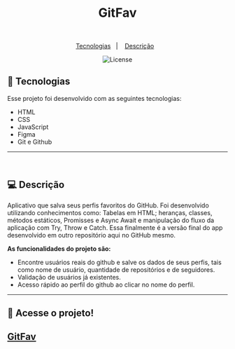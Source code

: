 <h1 align="center"> GitFav </h1>

<br>

<p align="center">
  <a href="#-tecnologias">Tecnologias</a>&nbsp;&nbsp;&nbsp;|&nbsp;&nbsp;&nbsp;
  <a href="#-descrição">Descrição</a>&nbsp;&nbsp;&nbsp;
</p>

<p align="center">
  <img alt="License" src="https://img.shields.io/static/v1?label=license&message=MIT&color=blueviolet">
</p>

## 🚀 Tecnologias

Esse projeto foi desenvolvido com as seguintes tecnologias:

- HTML
- CSS
- JavaScript
- Figma
- Git e Github

---

<br>

## 💻 Descrição

Aplicativo que salva seus perfis favoritos do GitHub. Foi desenvolvido utilizando conhecimentos como: Tabelas em HTML; heranças, classes, métodos estáticos, Promisses e Async Await e manipulação do fluxo da aplicação com Try, Throw e Catch. Essa finalmente é a versão final do app desenvolvido em outro repositório aqui no GitHub mesmo. 

**As funcionalidades do projeto são:**

- Encontre usuários reais do github e salve os dados de seus perfis, tais como nome de usuário, quantidade de repositórios e de seguidores.
- Validação de usuários já existentes.
- Acesso rápido ao perfil do github ao clicar no nome do perfil.

---

## 🔑 Acesse o projeto!

## [GitFav](https://eduvieira131.github.io/GitFav/)

